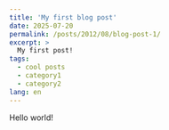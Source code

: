 ```yaml
---
title: 'My first blog post'
date: 2025-07-20
permalink: /posts/2012/08/blog-post-1/
excerpt: >
  My first post!
tags:
  - cool posts
  - category1
  - category2
lang: en
---
```


Hello world!